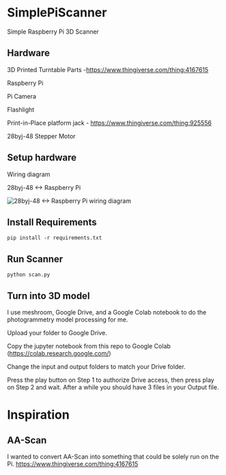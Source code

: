 # SimplePiScanner
Simple Raspberry Pi 3D Scanner

## Hardware

3D Printed Turntable Parts -https://www.thingiverse.com/thing:4167615

Raspberry Pi

Pi Camera

Flashlight

Print-in-Place platform jack - https://www.thingiverse.com/thing:925556

28byj-48 Stepper Motor

## Setup hardware
Wiring diagram

28byj-48 <-> Raspberry Pi

![28byj-48 <-> Raspberry Pi wiring diagram](https://i.imgur.com/yFS9LAW.jpg)

## Install Requirements
```
pip install -r requirements.txt
````

## Run Scanner

```
python scan.py
```

## Turn into 3D model

I use meshroom, Google Drive, and a Google Colab notebook to do the photogrammetry model processing for me.

Upload your folder to Google Drive.

Copy the jupyter notebook from this repo to Google Colab (https://colab.research.google.com/)

Change the input and output folders to match your Drive folder.

Press the play button on Step 1 to authorize Drive access, then press play on Step 2 and wait.  After a while you should have 3 files in your Output file.

# Inspiration

## AA-Scan
I wanted to convert AA-Scan into something that could be solely run on the Pi.
https://www.thingiverse.com/thing:4167615
